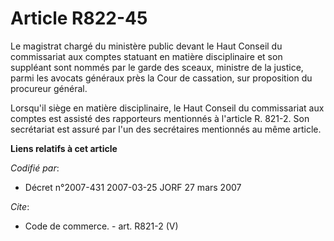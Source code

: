 # Article R822-45

Le magistrat chargé du ministère public devant le Haut Conseil du commissariat aux comptes statuant en matière disciplinaire
et son suppléant sont nommés par le garde des sceaux, ministre de la justice, parmi les avocats généraux près la Cour de
cassation, sur proposition du procureur général.

Lorsqu'il siège en matière disciplinaire, le Haut Conseil du commissariat aux comptes est assisté des rapporteurs mentionnés
à l'article R. 821-2. Son secrétariat est assuré par l'un des secrétaires mentionnés au même article.

**Liens relatifs à cet article**

_Codifié par_:

  - Décret n°2007-431 2007-03-25 JORF 27 mars 2007

_Cite_:

  - Code de commerce. - art. R821-2 (V)
